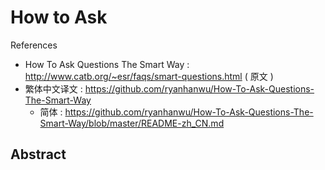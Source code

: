 # How to Ask

References

- How To Ask Questions The Smart Way : http://www.catb.org/~esr/faqs/smart-questions.html ( 原文 )
- 繁体中文译文 : https://github.com/ryanhanwu/How-To-Ask-Questions-The-Smart-Way
    - 简体 : https://github.com/ryanhanwu/How-To-Ask-Questions-The-Smart-Way/blob/master/README-zh_CN.md

## Abstract
